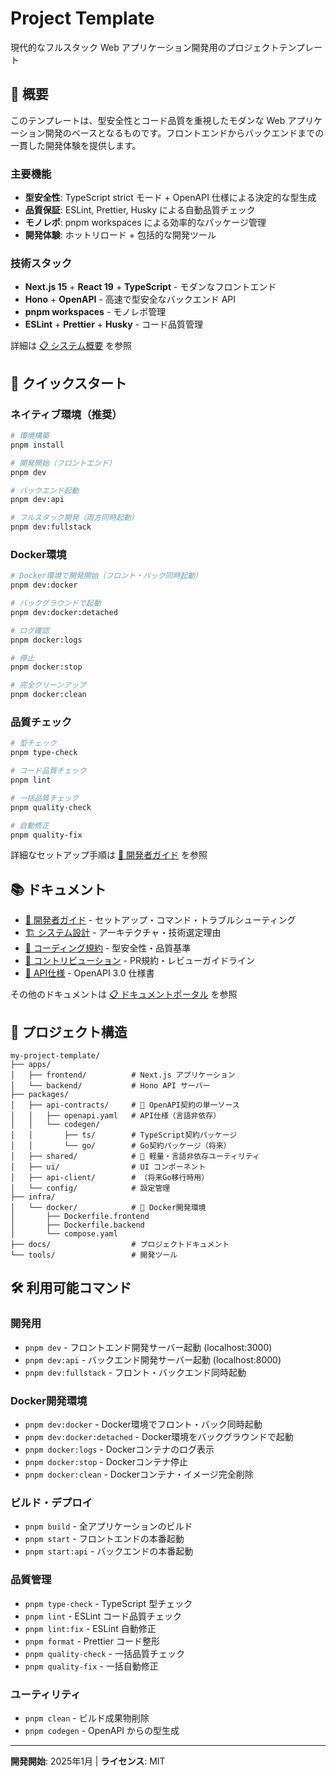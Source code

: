 # Project Template

現代的なフルスタック Web アプリケーション開発用のプロジェクトテンプレート

## 🎯 概要

このテンプレートは、型安全性とコード品質を重視したモダンな Web アプリケーション開発のベースとなるものです。フロントエンドからバックエンドまでの一貫した開発体験を提供します。

### 主要機能

- **型安全性**: TypeScript strict モード + OpenAPI 仕様による決定的な型生成
- **品質保証**: ESLint, Prettier, Husky による自動品質チェック
- **モノレポ**: pnpm workspaces による効率的なパッケージ管理
- **開発体験**: ホットリロード + 包括的な開発ツール

### 技術スタック

- **Next.js 15** + **React 19** + **TypeScript** - モダンなフロントエンド
- **Hono** + **OpenAPI** - 高速で型安全なバックエンド API
- **pnpm workspaces** - モノレポ管理
- **ESLint** + **Prettier** + **Husky** - コード品質管理

詳細は [📋 システム概要](docs/architecture/system-overview.md) を参照

## 🚀 クイックスタート

### ネイティブ環境（推奨）

```bash
# 環境構築
pnpm install

# 開発開始（フロントエンド）
pnpm dev

# バックエンド起動
pnpm dev:api

# フルスタック開発（両方同時起動）
pnpm dev:fullstack
```

### Docker環境

```bash
# Docker環境で開発開始（フロント・バック同時起動）
pnpm dev:docker

# バックグラウンドで起動
pnpm dev:docker:detached

# ログ確認
pnpm docker:logs

# 停止
pnpm docker:stop

# 完全クリーンアップ
pnpm docker:clean
```

### 品質チェック

```bash
# 型チェック
pnpm type-check

# コード品質チェック
pnpm lint

# 一括品質チェック
pnpm quality-check

# 自動修正
pnpm quality-fix
```

詳細なセットアップ手順は [📖 開発者ガイド](docs/handbook/developer-guide.md) を参照

## 📚 ドキュメント

- [📖 開発者ガイド](docs/handbook/developer-guide.md) - セットアップ・コマンド・トラブルシューティング
- [🏗️ システム設計](docs/architecture/system-overview.md) - アーキテクチャ・技術選定理由
- [📐 コーディング規約](docs/styleguide/code-standards.md) - 型安全性・品質基準
- [🤝 コントリビューション](docs/contrib/contribution-guide.md) - PR規約・レビューガイドライン
- [🔧 API仕様](packages/api-contracts/openapi.yaml) - OpenAPI 3.0 仕様書

その他のドキュメントは [📋 ドキュメントポータル](docs/index.md) を参照

## 📂 プロジェクト構造

```
my-project-template/
├── apps/
│   ├── frontend/          # Next.js アプリケーション
│   └── backend/           # Hono API サーバー
├── packages/
│   ├── api-contracts/     # 📝 OpenAPI契約の単一ソース
│   │   ├── openapi.yaml   # API仕様（言語非依存）
│   │   └── codegen/
│   │       ├── ts/        # TypeScript契約パッケージ
│   │       └── go/        # Go契約パッケージ（将来）
│   ├── shared/            # 🍃 軽量・言語非依存ユーティリティ
│   ├── ui/                # UI コンポーネント
│   ├── api-client/        # （将来Go移行時用）
│   └── config/            # 設定管理
├── infra/
│   └── docker/            # 🐳 Docker開発環境
│       ├── Dockerfile.frontend
│       ├── Dockerfile.backend
│       └── compose.yaml
├── docs/                  # プロジェクトドキュメント
└── tools/                 # 開発ツール
```

## 🛠️ 利用可能コマンド

### 開発用

- `pnpm dev` - フロントエンド開発サーバー起動 (localhost:3000)
- `pnpm dev:api` - バックエンド開発サーバー起動 (localhost:8000)
- `pnpm dev:fullstack` - フロント・バックエンド同時起動

### Docker開発環境

- `pnpm dev:docker` - Docker環境でフロント・バック同時起動
- `pnpm dev:docker:detached` - Docker環境をバックグラウンドで起動
- `pnpm docker:logs` - Dockerコンテナのログ表示
- `pnpm docker:stop` - Dockerコンテナ停止
- `pnpm docker:clean` - Dockerコンテナ・イメージ完全削除

### ビルド・デプロイ

- `pnpm build` - 全アプリケーションのビルド
- `pnpm start` - フロントエンドの本番起動
- `pnpm start:api` - バックエンドの本番起動

### 品質管理

- `pnpm type-check` - TypeScript 型チェック
- `pnpm lint` - ESLint コード品質チェック
- `pnpm lint:fix` - ESLint 自動修正
- `pnpm format` - Prettier コード整形
- `pnpm quality-check` - 一括品質チェック
- `pnpm quality-fix` - 一括自動修正

### ユーティリティ

- `pnpm clean` - ビルド成果物削除
- `pnpm codegen` - OpenAPI からの型生成

---

**開発開始**: 2025年1月 | **ライセンス**: MIT
